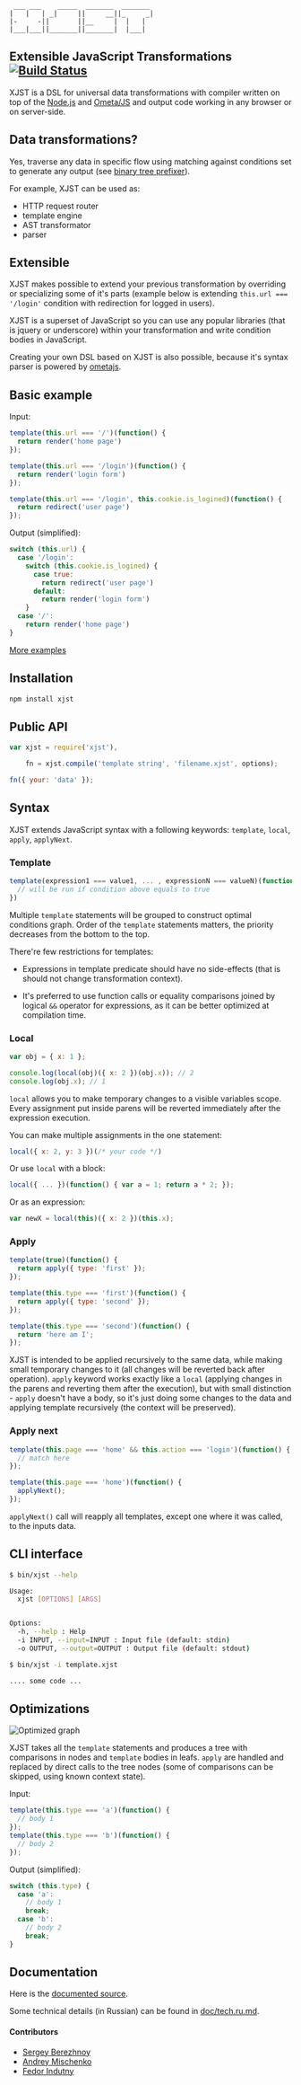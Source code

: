      ___ ___    _____  _______  _______
    |   |   | _|     ||     __||_     _|
    |-     -||       ||__     |  |   |
    |___|___||_______||_______|  |___|

## Extensible JavaScript Transformations [![Build Status](https://secure.travis-ci.org/veged/xjst.png)](http://travis-ci.org/veged/xjst)

XJST is a DSL for universal data transformations with compiler written on top of
the [Node.js][1] and [Ometa/JS][2] and output code working in any browser or on
server-side.

## Data transformations?

Yes, traverse any data in specific flow using matching against conditions set
to generate any output (see [binary tree prefixer][6]).

For example, XJST can be used as:

* HTTP request router
* template engine
* AST transformator
* parser

## Extensible

XJST makes possible to extend your previous transformation by overriding or
specializing some of it's parts (example below is extending
`this.url === '/login'` condition with redirection for logged in users).

XJST is a superset of JavaScript so you can use any popular libraries (that is
jquery or underscore) within your transformation and write condition bodies in
JavaScript.

Creating your own DSL based on XJST is also possible, because it's syntax parser
is powered by [ometajs][2].

## Basic example

Input:

```javascript
template(this.url === '/')(function() {
  return render('home page')
});

template(this.url === '/login')(function() {
  return render('login form')
});

template(this.url === '/login', this.cookie.is_logined)(function() {
  return redirect('user page')
});
```

Output (simplified):

```javascript
switch (this.url) {
  case '/login':
    switch (this.cookie.is_logined) {
      case true:
        return redirect('user page')
      default:
        return render('login form')
    }
  case '/':
    return render('home page')
}
```

[More examples][5]

## Installation

```bash
npm install xjst
```

## Public API

```javascript
var xjst = require('xjst'),

    fn = xjst.compile('template string', 'filename.xjst', options);

fn({ your: 'data' });
```

## Syntax

XJST extends JavaScript syntax with a following keywords: `template`, `local`,
`apply`, `applyNext`.

### Template

```javascript
template(expression1 === value1, ... , expressionN === valueN)(function() {
  // will be run if condition above equals to true
})
```

Multiple `template` statements will be grouped to construct optimal conditions
graph. Order of the `template` statements matters, the priority decreases from
the bottom to the top.

There're few restrictions for templates:

*   Expressions in template predicate should have no side-effects
    (that is should not change transformation context).

*   It's preferred to use function calls or equality comparisons joined by
    logical `&&` operator for expressions, as it can be better optimized at
    compilation time.

### Local

```javascript
var obj = { x: 1 };

console.log(local(obj)({ x: 2 })(obj.x)); // 2
console.log(obj.x); // 1
```

`local` allows you to make temporary changes to a visible variables scope. Every
assignment put inside parens will be reverted immediately after the expression
execution.

You can make multiple assignments in the one statement:

```javascript
local({ x: 2, y: 3 })(/* your code */)
```

Or use `local` with a block:

```javascript
local({ ... })(function() { var a = 1; return a * 2; });
```

Or as an expression:

```javascript
var newX = local(this)({ x: 2 })(this.x);
```

### Apply

```javascript
template(true)(function() {
  return apply({ type: 'first' });
});

template(this.type === 'first')(function() {
  return apply({ type: 'second' });
});

template(this.type === 'second')(function() {
  return 'here am I';
});
```

XJST is intended to be applied recursively to the same data, while making small
temporary changes to it (all changes will be reverted back after operation).
`apply` keyword works exactly like a `local` (applying changes in the parens and
reverting them after the execution), but with small distinction - `apply`
doesn't have a body, so it's just doing some changes to the data and applying
template recursively (the context will be preserved).

### Apply next

```javascript
template(this.page === 'home' && this.action === 'login')(function() {
  // match here
});

template(this.page === 'home')(function() {
  applyNext();
});
```

`applyNext()` call will reapply all templates, except one where it was called,
to the inputs data.

## CLI interface

```bash
$ bin/xjst --help

Usage:
  xjst [OPTIONS] [ARGS]


Options:
  -h, --help : Help
  -i INPUT, --input=INPUT : Input file (default: stdin)
  -o OUTPUT, --output=OUTPUT : Output file (default: stdout)

$ bin/xjst -i template.xjst

.... some code ...
```

## Optimizations

![Optimized graph][7]

XJST takes all the `template` statements and produces a tree with comparisons in
nodes and `template` bodies in leafs. `apply` are handled and replaced by
direct calls to the tree nodes (some of comparisons can be skipped, using
known context state).

Input:

```javascript
template(this.type === 'a')(function() {
  // body 1
});
template(this.type === 'b')(function() {
  // body 2
});
```

Output (simplified):

```javascript
switch (this.type) {
  case 'a':
    // body 1
    break;
  case 'b':
    // body 2
    break;
}
```

## Documentation

Here is the [documented source][3].

Some technical details (in Russian) can be found in [doc/tech.ru.md][4].

#### Contributors

* [Sergey Berezhnoy](https://github.com/veged)
* [Andrey Mischenko](https://github.com/druxa)
* [Fedor Indutny](https://github.com/indutny)

[1]: http://nodejs.org/
[2]: https://github.com/veged/ometa-js
[3]: http://veged.github.com/xjst/
[4]: https://github.com/veged/xjst/blob/master/doc/tech.ru.md
[5]: https://github.com/veged/xjst/tree/master/examples
[6]: https://github.com/veged/xjst/blob/master/examples/prefixer/source.xjst
[7]: https://github.com/veged/xjst/raw/master/graph.jpg "Optimized graph"


<!-- Yandex.Metrika counter -->
<img src="//mc.yandex.ru/watch/12831025" style="position:absolute; left:-9999px;" alt="" />
<!-- /Yandex.Metrika counter -->

